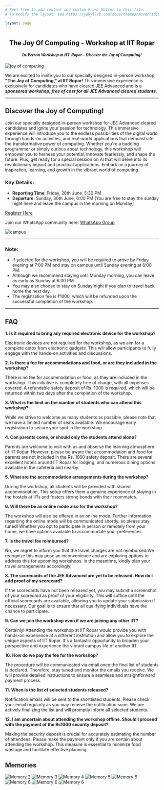 ```yaml
---
# Feel free to add content and custom Front Matter to this file.
# To modify the layout, see https://jekyllrb.com/docs/themes/#overriding-theme-defaults

layout: page
---
```

<center><h2 style="color: black;"><b>The Joy Of Computing - Workshop at IIT Ropar</b></h2>
<h4 style="color: black; font-style: italic; font-family: cursive;">In-Person Workshop at IIT Ropar - Discover the Joy of Computing!</h4></center>

![joy of computing](images/joc.jpg)


We are excited to invite you to our specially designed in-person workshop, **"The Joy of Computing," at IIT Ropar!** This immersive experience is exclusively for candidates who have cleared JEE Advanced and is a **_sponsored workshop, free of cost for all JEE Advanced cleared students_**.

---


## Discover the Joy of Computing!

Join our specially designed in-person workshop for JEE Advanced cleared candidates and ignite your passion for technology. This immersive experience will introduce you to the endless possibilities of the digital world through hands-on activities, and real-world applications that demonstrate the transformative power of computing. Whether you're a budding programmer or simply curious about technology, this workshop will empower you to harness your potential, innovate fearlessly, and shape the future. Plus, get ready for a special session on AI that will delve into its revolutionary impact and practical applications. Embark on a journey of inspiration, learning, and growth in the vibrant world of computing.

### Key Details:

- **Reporting Time**: Friday, 28th June, 5:30 PM
- **Departure**: Sunday, 30th June, 6:00 PM (You are free to stay the sunday night here and leave the campus in the morning on Monday)

[Register Here](https://docs.google.com/forms/d/e/1FAIpQLScaomoCF4aIrdPlpgejMGzCEtf-D7itkJjcO7wFm-7XWe-Cjg/viewform?usp=sf_link)

Join our WhatsApp community here:
[WhatsApp Group](https://chat.whatsapp.com/K11JQ657WtF3mpX4jNt2XZ)


![campus](images/1-1.jpg)



---

### Note:
- If selected for the workshop, you will be required to arrive by Friday evening at 7:00 PM and stay on campus until Sunday evening at 6:00 PM.
- Although we recommend staying until Monday morning, you can leave as early as Sunday at 6:00 PM.
- You may also choose to stay on Sunday night if you plan to travel back home the next day.
- The registration fee is ₹1000, which will be refunded upon the successful completion of the workshop.

---

## FAQ

**1. Is it required to bring any required electronic device for the workshop?**

Electronic devices are not required for the workshop, as we aim for a complete detox from electronic gadgets. This will allow participants to fully engage with the hands-on activities and discussions.

**2. Is there a fee for accommodations and food, or are they included in the workshop?**

There is no fee for accommodation or food, as they are included in the workshop. This initiative is completely free of charge, with all expenses covered. A refundable safety deposit of Rs. 1000 is required, which will be returned within two days after the completion of the workshop.

**3. What is the limit on the number of students who can attend this workshop?**

While we strive to welcome as many students as possible, please note that we have a limited number of seats available. We encourage early registration to secure your spot in the workshop.

**4. Can parents come, or should only the students attend alone?**

Parents are welcome to visit with us and observe the learning atmosphere of IIT Ropar. However, please be aware that accommodation and food for parents are not included in the Rs. 1000 safety deposit. There are several excellent hotels around IIT Ropar for lodging, and numerous dining options available in the cafeteria and nearby.

**5. What are the accommodation arrangements during the workshop?**

During the workshop, all students will be provided with shared accommodation. This setup offers them a genuine experience of staying in the hostels at IITs and fosters strong bonds with their roommates.  

**6. Will there be an online mode also for the workshop?**

The workshop will also be offered in an online mode. Further information regarding the online mode will be communicated shortly, so please stay tuned! Whether you opt to participate in person or remotely from your home, we have options available to accommodate your preferences.

**7. Is the travel fee reimbursed?**

No, we regret to inform you that the travel charges are not reimbursed.We recognize this may pose an inconvenience and are exploring options to address this for upcoming workshops. In the meantime, kindly plan your travel arrangements accordingly.

**8. The scorecards of the JEE Advanced are yet to be released. How do I add proof of my scorecard?**

If the scorecards have not been released yet, you may submit a screenshot of your scorecard as proof of your eligibility. This will suffice until the official scorecards are available, allowing you to update your submission if necessary. Our goal is to ensure that all qualifying individuals have the chance to participate.

**9. Can we join the workshop even if we are joining any other IIT?**

Certainly! Attending the workshop at IIT Ropar would provide you with hands-on experience at a different institution and allow you to explore the unique aspects of IIT Ropar. It's a fantastic opportunity to broaden your perspective and experience the vibrant campus life of another IIT.

**10. How do we pay the fee for the workshop?**

The procedure will be communicated via email once the final list of students is declared. Therefore, stay tuned and monitor the emails you receive. We will provide detailed instructions to ensure a seamless and straightforward payment process.

**11. When is the list of selected students released?**

Notification emails will be sent to the shortlisted students. Please check your email regularly as you may receive the notification soon. We are actively finalizing the list and will promptly inform all selected students.

**12. I am uncertain about attending the workshop offline. Should I proceed with the payment of the Rs1000 security deposit?**

Making the security deposit is crucial for accurately estimating the number of attendees. Please make the payment only if you are certain about attending the workshop. This measure is essential to minimize food wastage and facilitate effective planning.

## Memories

<div class="gallery">
    
<img src="images/img1.jpg" alt="Memory 2">
    <img src="images/img2.jpg" alt="Memory 3">
    <img src="images/img3.jpg" alt="Memory 4">
    <img src="images/img4.jpg" alt="Memory 5">
    <img src="images/img5.jpg" alt="Memory 6">
    <img src="images/img6.jpg" alt="Memory 6">
    <img src="images/img7.jpg" alt="Memory 6">
    <img src="images/img8.jpg" alt="Memory 6">
</div>
